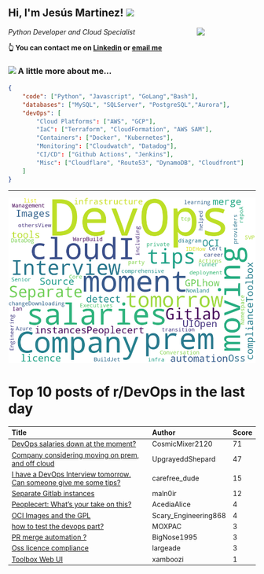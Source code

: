 <!--
**jmartinezl/jmartinezl** is a ✨ _special_ ✨ repository because its `README.md` (this file) appears on your GitHub profile.

Here are some ideas to get you started:

- 🔭 I’m currently working on ...
- 🌱 I’m currently learning ...
- 👯 I’m looking to collaborate on ...
- 🤔 I’m looking for help with ...
- 💬 Ask me about ...
- 📫 How to reach me: ...
- 😄 Pronouns: ...
- ⚡ Fun fact: ...
-->

<h2>Hi, I'm Jesús Martinez! <img src="https://media.giphy.com/media/WUlplcMpOCEmTGBtBW/giphy.gif" width="30"> </h2>
<img align='right' src="https://media.giphy.com/media/NytMLKyiaIh6VH9SPm/giphy.gif" width="120">
<p><em>Python Developer and Cloud Specialist
</em></p>

**👆 You can contact me on [Linkedin](https://www.linkedin.com/in/jes%C3%BAs-martinez-2b7b10104/) or [email me](mailto:jesus.mtz.lorenzo@gmail.com)**

### <img src="https://media.giphy.com/media/VgCDAzcKvsR6OM0uWg/giphy.gif" width="50"> A little more about me...  

```json
{
    "code": ["Python", "Javascript", "GoLang","Bash"],
    "databases": ["MySQL", "SQLServer", "PostgreSQL","Aurora"],
    "devOps": [
        "Cloud Platforms": ["AWS", "GCP"],
        "IaC": ["Terraform", "CloudFormation", "AWS SAM"],
        "Containers": ["Docker", "Kubernetes"],
        "Monitoring": ["Cloudwatch", "Datadog"],
        "CI/CD": ["Github Actions", "Jenkins"],
        "Misc": ["Cloudflare", "Route53", "DynamoDB", "Cloudfront"]
    ]
}
```
---

![Wordcloud](./cloud.png)

# Top 10 posts of r/DevOps in the last day

| Title | Author | Score |
|:---|:---|:---|
| [DevOps salaries down at the moment?](https://www.reddit.com/r/devops/comments/18axr66/devops_salaries_down_at_the_moment/) | CosmicMixer2120 | 71 |
| [Company considering moving on prem, and off cloud](https://www.reddit.com/r/devops/comments/18awgos/company_considering_moving_on_prem_and_off_cloud/) | UpgrayeddShepard | 47 |
| [I have a DevOps Interview tomorrow. Can someone give me some tips?](https://www.reddit.com/r/devops/comments/18at6m6/i_have_a_devops_interview_tomorrow_can_someone/) | carefree_dude | 15 |
| [Separate Gitlab instances](https://www.reddit.com/r/devops/comments/18arb8y/separate_gitlab_instances/) | maln0ir | 12 |
| [Peoplecert: What’s your take on this?](https://www.reddit.com/r/devops/comments/18b0rpp/peoplecert_whats_your_take_on_this/) | AcediaAlice | 4 |
| [OCI Images and the GPL](https://www.reddit.com/r/devops/comments/18aoj5z/oci_images_and_the_gpl/) | Scary_Engineering868 | 4 |
| [how to test the devops part?](https://www.reddit.com/r/devops/comments/18ap9a6/how_to_test_the_devops_part/) | MOXPAC | 3 |
| [PR merge automation ?](https://www.reddit.com/r/devops/comments/18asyql/pr_merge_automation/) | BigNose1995 | 3 |
| [Oss licence compliance](https://www.reddit.com/r/devops/comments/18avfuu/oss_licence_compliance/) | largeade | 3 |
| [Toolbox Web UI](https://www.reddit.com/r/devops/comments/18b2n81/toolbox_web_ui/) | xamboozi | 1 |
